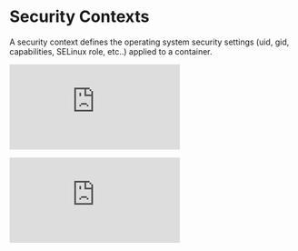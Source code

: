 # Security Contexts

A security context defines the operating system security settings (uid, gid, capabilities, SELinux role, etc..) applied to a container.


[![Analytics](https://kubernetes-site.appspot.com/UA-36037335-10/GitHub/docs/security_context.md?pixel)]()


[![Analytics](https://kubernetes-site.appspot.com/UA-36037335-10/GitHub/release-0.20.0/docs/security_context.md?pixel)]()
